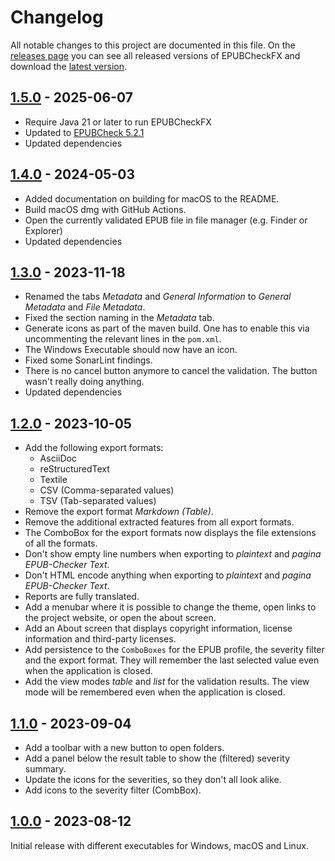 # Changelog

All notable changes to this project are documented in this file. On the [releases page](https://github.com/Wandmalfarbe/EPUBCheckFX/releases) you can see all released versions of EPUBCheckFX and download the [latest version](https://github.com/Wandmalfarbe/EPUBCheckFX/releases/latest).

## [1.5.0] - 2025-06-07

- Require Java 21 or later to run EPUBCheckFX
- Updated to [EPUBCheck 5.2.1](https://github.com/w3c/epubcheck/releases/tag/v5.2.1)
- Updated dependencies

## [1.4.0] - 2024-05-03

- Added documentation on building for macOS to the README.
- Build macOS dmg with GitHub Actions.
- Open the currently validated EPUB file in file manager (e.g. Finder or Explorer)
- Updated dependencies

## [1.3.0] - 2023-11-18

- Renamed the tabs *Metadata* and *General Information* to *General Metadata* and *File Metadata*.
- Fixed the section naming in the *Metadata* tab.
- Generate icons as part of the maven build. One has to enable this via uncommenting the relevant lines in the `pom.xml`.
- The Windows Executable should now have an icon.
- Fixed some SonarLint findings.
- There is no cancel button anymore to cancel the validation. The button wasn't really doing anything.
- Updated dependencies

## [1.2.0] - 2023-10-05

- Add the following export formats:
  - AsciiDoc
  - reStructuredText
  - Textile
  - CSV (Comma-separated values)
  - TSV (Tab-separated values)
- Remove the export format *Markdown (Table)*.
- Remove the additional extracted features from all export formats.
- The ComboBox for the export formats now displays the file extensions of all the formats.
- Don't show empty line numbers when exporting to *plaintext* and *pagina EPUB-Checker Text*.
- Don't HTML encode anything when exporting to *plaintext* and *pagina EPUB-Checker Text*.
- Reports are fully translated.
- Add a menubar where it is possible to change the theme, open links to the project website, or open the about screen.
- Add an About screen that displays copyright information, license information and third-party licenses.
- Add persistence to the `ComboBoxes` for the EPUB profile, the severity filter and the export format.
  They will remember the last selected value even when the application is closed.
- Add the view modes *table* and *list* for the validation results. The view mode will be remembered even
  when the application is closed.

## [1.1.0] - 2023-09-04

- Add a toolbar with a new button to open folders.
- Add a panel below the result table to show the (filtered) severity summary.
- Update the icons for the severities, so they don't all look alike.
- Add icons to the severity filter (CombBox).

## [1.0.0] - 2023-08-12

Initial release with different executables for Windows, macOS and Linux.

[1.5.0]: https://github.com/Wandmalfarbe/EPUBCheckFX/compare/v1.4.0...v1.5.0
[1.4.0]: https://github.com/Wandmalfarbe/EPUBCheckFX/compare/v1.3.0...v1.4.0
[1.3.0]: https://github.com/Wandmalfarbe/EPUBCheckFX/compare/v1.2.0...v1.3.0
[1.2.0]: https://github.com/Wandmalfarbe/EPUBCheckFX/compare/v1.1.0...v1.2.0
[1.1.0]: https://github.com/Wandmalfarbe/EPUBCheckFX/compare/v1.0.0...v1.1.0
[1.0.0]: https://github.com/Wandmalfarbe/EPUBCheckFX/releases/tag/v1.0.0
